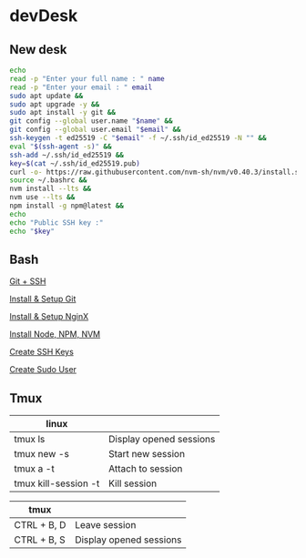 # devDesk

## New desk

```sh
echo
read -p "Enter your full name : " name
read -p "Enter your email : " email
sudo apt update &&
sudo apt upgrade -y &&
sudo apt install -y git &&
git config --global user.name "$name" &&
git config --global user.email "$email" &&
ssh-keygen -t ed25519 -C "$email" -f ~/.ssh/id_ed25519 -N "" &&
eval "$(ssh-agent -s)" &&
ssh-add ~/.ssh/id_ed25519 &&
key=$(cat ~/.ssh/id_ed25519.pub)
curl -o- https://raw.githubusercontent.com/nvm-sh/nvm/v0.40.3/install.sh | bash &&
source ~/.bashrc &&
nvm install --lts &&
nvm use --lts &&
npm install -g npm@latest &&
echo
echo "Public SSH key :"
echo "$key"
```

## Bash

[Git + SSH](https://github.com/Zdep88/devDesk/blob/main/git_ssh.sh)

[Install & Setup Git](https://github.com/Zdep88/devDesk/blob/main/git.sh)

[Install & Setup NginX](https://github.com/Zdep88/devDesk/blob/main/nginx.sh)

[Install Node, NPM, NVM](https://github.com/Zdep88/devDesk/blob/main/node.sh)

[Create SSH Keys](https://github.com/Zdep88/devDesk/blob/main/ssh.sh)

[Create Sudo User](https://github.com/Zdep88/devDesk/blob/main/sudoer.sh)

## Tmux

|linux||
|-|-|
| tmux ls  | Display opened sessions |
| tmux new -s <Name> | Start new session |
| tmux a -t <Name> | Attach to session |
| tmux kill-session -t <Name> | Kill session |

|tmux||
|-------------|-------------|
| CTRL + B, D | Leave session |
| CTRL + B, S | Display opened sessions |
